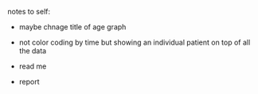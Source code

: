 notes to self:
- maybe chnage title of age graph
- not color coding by time but showing an individual patient on top of all the data

- read me
- report
